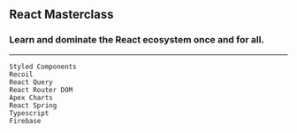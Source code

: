 ## React Masterclass
### Learn and dominate the React ecosystem once and for all.
------------
```
Styled Components
Recoil
React Query
React Router DOM
Apex Charts
React Spring
Typescript
Firebase
```